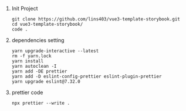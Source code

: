1. Init Project
   
   ```shell
   git clone https://github.com/lins403/vue3-template-storybook.git
   cd vue3-template-storybook/
   code .
   ```

2. dependencies setting
   
   ```shell
   yarn upgrade-interactive --latest
   rm -f yarn.lock
   yarn install
   yarn autoclean -I
   yarn add -DE prettier
   yarn add -D eslint-config-prettier eslint-plugin-prettier
   yarn upgrade eslint@7.32.0
   ```

3. prettier code
   
   ```shell
   npx prettier --write .
   ```
